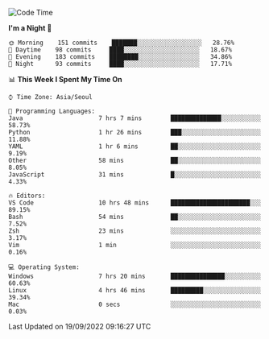 <!--START_SECTION:waka-->
![Code Time](http://img.shields.io/badge/Code%20Time-1%2C455%20hrs%2038%20mins-blue)

**I'm a Night 🦉** 

```text
🌞 Morning    151 commits    ███████░░░░░░░░░░░░░░░░░░   28.76% 
🌆 Daytime    98 commits     ████░░░░░░░░░░░░░░░░░░░░░   18.67% 
🌃 Evening    183 commits    ████████░░░░░░░░░░░░░░░░░   34.86% 
🌙 Night      93 commits     ████░░░░░░░░░░░░░░░░░░░░░   17.71%

```


📊 **This Week I Spent My Time On** 

```text
⌚︎ Time Zone: Asia/Seoul

💬 Programming Languages: 
Java                     7 hrs 7 mins        ██████████████░░░░░░░░░░░   58.73% 
Python                   1 hr 26 mins        ███░░░░░░░░░░░░░░░░░░░░░░   11.88% 
YAML                     1 hr 6 mins         ██░░░░░░░░░░░░░░░░░░░░░░░   9.19% 
Other                    58 mins             ██░░░░░░░░░░░░░░░░░░░░░░░   8.05% 
JavaScript               31 mins             █░░░░░░░░░░░░░░░░░░░░░░░░   4.33%

🔥 Editors: 
VS Code                  10 hrs 48 mins      ██████████████████████░░░   89.15% 
Bash                     54 mins             ██░░░░░░░░░░░░░░░░░░░░░░░   7.52% 
Zsh                      23 mins             ░░░░░░░░░░░░░░░░░░░░░░░░░   3.17% 
Vim                      1 min               ░░░░░░░░░░░░░░░░░░░░░░░░░   0.16%

💻 Operating System: 
Windows                  7 hrs 20 mins       ███████████████░░░░░░░░░░   60.63% 
Linux                    4 hrs 46 mins       █████████░░░░░░░░░░░░░░░░   39.34% 
Mac                      0 secs              ░░░░░░░░░░░░░░░░░░░░░░░░░   0.03%

```


 Last Updated on 19/09/2022 09:16:27 UTC
<!--END_SECTION:waka-->
